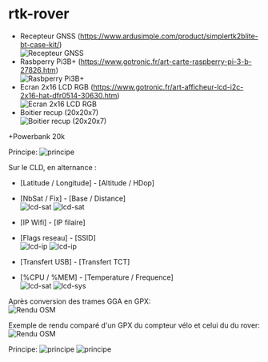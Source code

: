 # rtk-rover

* Recepteur GNSS (https://www.ardusimple.com/product/simplertk2blite-bt-case-kit/)<br>
![Recepteur GNSS](http://blueb.fr/RTK/docs/Photos/github/reduced/antenne.jpg)
* Rasbperry Pi3B+ (https://www.gotronic.fr/art-carte-raspberry-pi-3-b-27826.htm)<br>
![Rasbperry Pi3B+](http://blueb.fr/RTK/docs/Photos/github/reduced/Pi3.jpg)
* Ecran 2x16 LCD RGB (https://www.gotronic.fr/art-afficheur-lcd-i2c-2x16-hat-dfr0514-30630.htm)<br>
![Ecran 2x16 LCD RGB](http://blueb.fr/RTK/docs/Photos/github/reduced/lcd.jpg)
* Boitier recup (20x20x7)<br>
![Boitier recup (20x20x7)](http://blueb.fr/RTK/docs/Photos/github/reduced/boitier2-A.jpg)

+Powerbank 20k<br>

Principe:
![principe](http://blueb.fr/RTK/docs/github/RTK-v1.png)

Sur le CLD, en alternance :

* [Latitude / Longitude]  -  [Altitude / HDop]
* [NbSat / Fix]  - [Base / Distance]<br>
![lcd-sat](http://blueb.fr/RTK/docs/Photos/github/reduced/lcd2-lat.jpg)
![lcd-sat](http://blueb.fr/RTK/docs/Photos/github/reduced/lcd2-fix.jpg)

* [IP Wifi] - [IP filaire]
* [Flags reseau]  -  [SSID]<br>
![lcd-ip](http://blueb.fr/RTK/docs/Photos/github/reduced/lcd2-ip.jpg)
![lcd-ip](http://blueb.fr/RTK/docs/Photos/github/reduced/lcd2-ssid.jpg)

* [Transfert USB]  - [Transfert TCT]
* [%CPU / %MEM]  -  [Temperature / Frequence]<br>
![lcd-sat](http://blueb.fr/RTK/docs/Photos/github/reduced/lcd2-debit.jpg)
![lcd-sys](http://blueb.fr/RTK/docs/Photos/github/reduced/lcd2-sys.jpg)

Après conversion des trames GGA en GPX:<br>
![Rendu OSM](http://blueb.fr/RTK/docs/Photos/github/reduced/osm.png)

Exemple de rendu comparé d'un GPX du compteur vélo et celui du du rover:<br>
![Rendu OSM](http://blueb.fr/RTK/docs/github/CompareGPS-RTK.png)

Principe:
![principe](http://blueb.fr/RTK/docs/github/RTK-v2.png)
![principe](http://blueb.fr/RTK/docs/github/RTK-v3.png)

